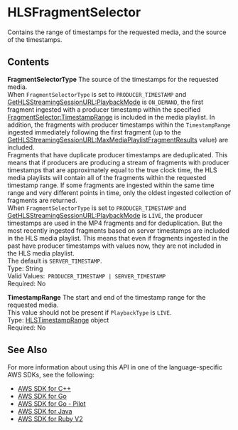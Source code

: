 # HLSFragmentSelector<a name="API_reader_HLSFragmentSelector"></a>

Contains the range of timestamps for the requested media, and the source of the timestamps\.

## Contents<a name="API_reader_HLSFragmentSelector_Contents"></a>

 **FragmentSelectorType**   <a name="KinesisVideo-Type-reader_HLSFragmentSelector-FragmentSelectorType"></a>
The source of the timestamps for the requested media\.  
When `FragmentSelectorType` is set to `PRODUCER_TIMESTAMP` and [GetHLSStreamingSessionURL:PlaybackMode](API_reader_GetHLSStreamingSessionURL.md#KinesisVideo-reader_GetHLSStreamingSessionURL-request-PlaybackMode) is `ON_DEMAND`, the first fragment ingested with a producer timestamp within the specified [FragmentSelector:TimestampRange](API_reader_FragmentSelector.md#KinesisVideo-Type-reader_FragmentSelector-TimestampRange) is included in the media playlist\. In addition, the fragments with producer timestamps within the `TimestampRange` ingested immediately following the first fragment \(up to the [GetHLSStreamingSessionURL:MaxMediaPlaylistFragmentResults](API_reader_GetHLSStreamingSessionURL.md#KinesisVideo-reader_GetHLSStreamingSessionURL-request-MaxMediaPlaylistFragmentResults) value\) are included\.   
Fragments that have duplicate producer timestamps are deduplicated\. This means that if producers are producing a stream of fragments with producer timestamps that are approximately equal to the true clock time, the HLS media playlists will contain all of the fragments within the requested timestamp range\. If some fragments are ingested within the same time range and very different points in time, only the oldest ingested collection of fragments are returned\.  
When `FragmentSelectorType` is set to `PRODUCER_TIMESTAMP` and [GetHLSStreamingSessionURL:PlaybackMode](API_reader_GetHLSStreamingSessionURL.md#KinesisVideo-reader_GetHLSStreamingSessionURL-request-PlaybackMode) is `LIVE`, the producer timestamps are used in the MP4 fragments and for deduplication\. But the most recently ingested fragments based on server timestamps are included in the HLS media playlist\. This means that even if fragments ingested in the past have producer timestamps with values now, they are not included in the HLS media playlist\.  
The default is `SERVER_TIMESTAMP`\.  
Type: String  
Valid Values:` PRODUCER_TIMESTAMP | SERVER_TIMESTAMP`   
Required: No

 **TimestampRange**   <a name="KinesisVideo-Type-reader_HLSFragmentSelector-TimestampRange"></a>
The start and end of the timestamp range for the requested media\.  
This value should not be present if `PlaybackType` is `LIVE`\.  
Type: [HLSTimestampRange](API_reader_HLSTimestampRange.md) object  
Required: No

## See Also<a name="API_reader_HLSFragmentSelector_SeeAlso"></a>

For more information about using this API in one of the language\-specific AWS SDKs, see the following:
+  [AWS SDK for C\+\+](https://docs.aws.amazon.com/goto/SdkForCpp/kinesis-video-reader-data-2017-09-30/HLSFragmentSelector) 
+  [AWS SDK for Go](https://docs.aws.amazon.com/goto/SdkForGoV1/kinesis-video-reader-data-2017-09-30/HLSFragmentSelector) 
+  [AWS SDK for Go \- Pilot](https://docs.aws.amazon.com/goto/SdkForGoPilot/kinesis-video-reader-data-2017-09-30/HLSFragmentSelector) 
+  [AWS SDK for Java](https://docs.aws.amazon.com/goto/SdkForJava/kinesis-video-reader-data-2017-09-30/HLSFragmentSelector) 
+  [AWS SDK for Ruby V2](https://docs.aws.amazon.com/goto/SdkForRubyV2/kinesis-video-reader-data-2017-09-30/HLSFragmentSelector) 